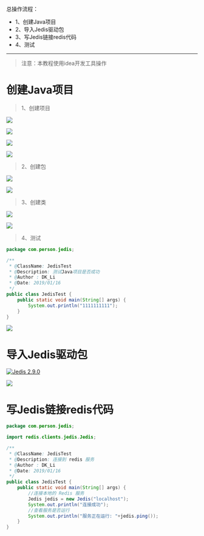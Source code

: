 总操作流程：
- 1、创建Java项目
- 2、导入Jedis驱动包
- 3、写Jedis链接redis代码
- 4、测试

***

> 注意：本教程使用idea开发工具操作

# 创建Java项目

>1、创建项目

![](image/3-1.png)

![](image/3-2.png)

![](image/3-3.png)

![](image/3-4.png)

>2、创建包

![](image/3-5.png)

![](image/3-6.png)

>3、创建类

![](image/3-7.png)

![](image/3-8.png)

>4、测试

```java
package com.person.jedis;

/**
 * @ClassName: JedisTest
 * @Description: 测试Java项目是否成功
 * @Author : DK_Li
 * @Date: 2019/01/16
 */
public class JedisTest {
    public static void main(String[] args) {
        System.out.println("1111111111");
    }
}

```

![](image/3-9.png)

# 导入Jedis驱动包

[![](https://img.shields.io/badge/Jedis-2.9.0-green.svg "Jedis 2.9.0")](https://pan.baidu.com/s/1qfDtD5M3Zinuq5RHP2clAw)

![](image/3-10.png)

# 写Jedis链接redis代码

```java
package com.person.jedis;

import redis.clients.jedis.Jedis;

/**
 * @ClassName: JedisTest
 * @Description: 连接到 redis 服务
 * @Author : DK_Li
 * @Date: 2019/01/16
 */
public class JedisTest {
    public static void main(String[] args) {
        //连接本地的 Redis 服务
        Jedis jedis = new Jedis("localhost");
        System.out.println("连接成功");
        //查看服务是否运行
        System.out.println("服务正在运行: "+jedis.ping());
    }
}

```


